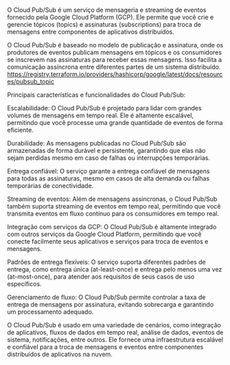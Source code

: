 O Cloud Pub/Sub é um serviço de mensageria e streaming de eventos fornecido pela Google Cloud Platform (GCP). Ele permite que você crie e gerencie tópicos (topics) e assinaturas (subscriptions) para troca de mensagens entre componentes de aplicativos distribuídos.

O Cloud Pub/Sub é baseado no modelo de publicação e assinatura, onde os produtores de eventos publicam mensagens em tópicos e os consumidores se inscrevem nas assinaturas para receber essas mensagens. Isso facilita a comunicação assíncrona entre diferentes partes de um sistema distribuído.
https://registry.terraform.io/providers/hashicorp/google/latest/docs/resources/pubsub_topic

Principais características e funcionalidades do Cloud Pub/Sub:

Escalabilidade: O Cloud Pub/Sub é projetado para lidar com grandes volumes de mensagens em tempo real. Ele é altamente escalável, permitindo que você processe uma grande quantidade de eventos de forma eficiente.

Durabilidade: As mensagens publicadas no Cloud Pub/Sub são armazenadas de forma durável e persistente, garantindo que elas não sejam perdidas mesmo em caso de falhas ou interrupções temporárias.

Entrega confiável: O serviço garante a entrega confiável de mensagens para todas as assinaturas, mesmo em casos de alta demanda ou falhas temporárias de conectividade.

Streaming de eventos: Além de mensagens assíncronas, o Cloud Pub/Sub também suporta streaming de eventos em tempo real, permitindo que você transmita eventos em fluxo contínuo para os consumidores em tempo real.

Integração com serviços da GCP: O Cloud Pub/Sub é altamente integrado com outros serviços da Google Cloud Platform, permitindo que você conecte facilmente seus aplicativos e serviços para troca de eventos e mensagens.

Padrões de entrega flexíveis: O serviço suporta diferentes padrões de entrega, como entrega única (at-least-once) e entrega pelo menos uma vez (at-most-once), para atender aos requisitos de seus casos de uso específicos.

Gerenciamento de fluxo: O Cloud Pub/Sub permite controlar a taxa de entrega de mensagens por assinatura, evitando sobrecarga e garantindo um processamento adequado.

O Cloud Pub/Sub é usado em uma variedade de cenários, como integração de aplicativos, fluxos de dados em tempo real, análise de dados, eventos de sistema, notificações, entre outros. Ele fornece uma infraestrutura escalável e confiável para a troca de mensagens e eventos entre componentes distribuídos de aplicativos na nuvem.